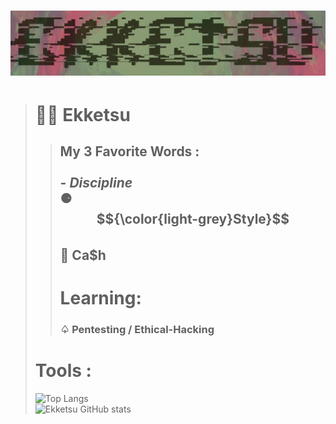 # ![ekk dedsan ekketsu mrdedsan](images/ekketsu.jpg)

> # 🥷🏽 Ekketsu
>>## My 3 Favorite Words : <br> <br> - ***Discipline***  <br>⚈ **$${\color{light-grey}Style}$$** <br>💸 **Ca$h**
>><h1> Learning:</h1>
>><h3>♤ Pentesting / Ethical-Hacking</h3>
># Tools :
>![Top Langs](https://github-readme-stats.vercel.app/api/top-langs/?username=ekketsu\&layout=donut&theme=radical&bg_color=30,be5c6e,838a6e\&title_color=00000095&text_color=fffff095) <br>
>![Ekketsu GitHub stats](https://github-readme-stats.vercel.app/api?username=ekketsu&show_icons=true&theme=radical\&rank_icon=github&bg_color=30,be5c6e,838a6e\&title_color=00000095&text_color=fffff095)
